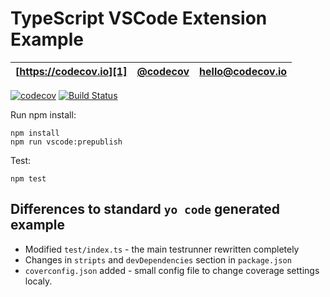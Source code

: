 # TypeScript VSCode Extension Example
| [https://codecov.io][1] | [@codecov][2] | [hello@codecov.io][3] |
| ----------------------- | ------------- | --------------------- |

[1]: https://codecov.io/
[2]: https://twitter.com/codecov
[3]: mailto:hello@codecov.io
[4]: https://github.com/codecov/codecov-bash

[![codecov](https://codecov.io/gh/codecov/example-typescript-vscode-extension/branch/master/graph/badge.svg)](https://codecov.io/gh/codecov/example-typescript-vscode-extension)
[![Build Status](https://travis-ci.org/codecov/example-typescript-vscode-extension.svg?branch=master)](https://travis-ci.org/codecov/example-typescript-vscode-extension)

Run npm install:
```shell
npm install
npm run vscode:prepublish
```

Test:
```shell
npm test
```

## Differences to standard `yo code` generated example

* Modified `test/index.ts` - the main testrunner rewritten completely
* Changes in `stripts` and `devDependencies` section in `package.json`
* `coverconfig.json` added - small config file to change coverage settings localy.
